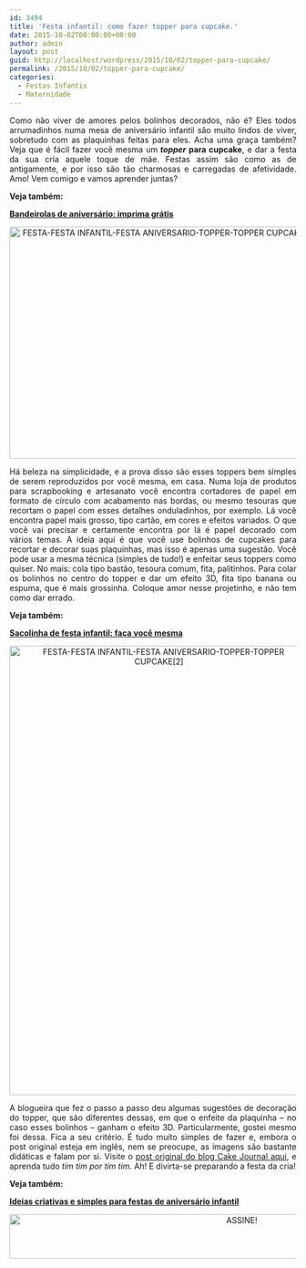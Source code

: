 ```yaml
---
id: 3494
title: 'Festa infantil: como fazer topper para cupcake.'
date: 2015-10-02T00:00:00+00:00
author: admin
layout: post
guid: http://localhost/wordpress/2015/10/02/topper-para-cupcake/
permalink: /2015/10/02/topper-para-cupcake/
categories:
  - Festas Infantis
  - Maternidade
---
```

<p align="justify">
  Como não viver de amores pelos bolinhos decorados, não é? Eles todos arrumadinhos numa mesa de aniversário infantil são muito lindos de viver, sobretudo com as plaquinhas feitas para eles. Acha uma graça também? Veja que é fácil fazer você mesma um<strong> <em>topper</em> para cupcake</strong>, e dar a festa da sua cria aquele toque de mãe. Festas assim são como as de antigamente, e por isso são tão charmosas e carregadas de afetividade. Amo! Vem comigo e vamos aprender juntas?
</p>

<p align="justify">
  <strong>Veja também:</strong>
</p>

<p align="justify">
  <a href="http://www.trololodemulher.com.br/2015/09/04/bandeirolas-de-aniversario/" target="_blank"><strong>Bandeirolas de aniversário: imprima grátis</strong></a>
</p>

<p align="center">
  <a href="http://www.trololodemulher.com.br/blog/wp-content/uploads/2015/10/FESTA-FESTA-INFANTIL-FESTA-ANIVERSARIO-TOPPER-TOPPER-CUPCAKE.jpg"><img class="alignnone size-full wp-image-11539" src="http://www.trololodemulher.com.br/blog/wp-content/uploads/2015/10/FESTA-FESTA-INFANTIL-FESTA-ANIVERSARIO-TOPPER-TOPPER-CUPCAKE.jpg" alt="FESTA-FESTA INFANTIL-FESTA ANIVERSARIO-TOPPER-TOPPER CUPCAKE" width="525" height="407" /></a>
</p>

<p align="justify">
  Há beleza na simplicidade, e a prova disso são esses toppers bem simples de serem reproduzidos por você mesma, em casa. Numa loja de produtos para scrapbooking e artesanato você encontra cortadores de papel em formato de círculo com acabamento nas bordas, ou mesmo tesouras que recortam o papel com esses detalhes onduladinhos, por exemplo. Lá você encontra papel mais grosso, tipo cartão, em cores e efeitos variados. O que você vai precisar e certamente encontra por lá é papel decorado com vários temas. A ideia aqui é que você use bolinhos de cupcakes para recortar e decorar suas plaquinhas, mas isso é apenas uma sugestão. Você pode usar a mesma técnica (simples de tudo!) e enfeitar seus toppers como quiser. No mais: cola tipo bastão, tesoura comum, fita, palitinhos. Para colar os bolinhos no centro do topper e dar um efeito 3D, fita tipo banana ou espuma, que é mais grossinha. Coloque amor nesse projetinho, e não tem como dar errado.
</p>

<p align="justify">
  <strong>Veja também:</strong>
</p>

<p align="justify">
  <a href="http://www.trololodemulher.com.br/2015/08/07/sacolinha-de-festa-infantil/" target="_blank"><strong>Sacolinha de festa infantil: faça você mesma</strong></a>
</p>

<p align="center">
  <a href="http://www.trololodemulher.com.br/blog/wp-content/uploads/2015/10/FESTA-FESTA-INFANTIL-FESTA-ANIVERSARIO-TOPPER-TOPPER-CUPCAKE2.jpg"><img class="alignnone size-full wp-image-11540" src="http://www.trololodemulher.com.br/blog/wp-content/uploads/2015/10/FESTA-FESTA-INFANTIL-FESTA-ANIVERSARIO-TOPPER-TOPPER-CUPCAKE2.jpg" alt="FESTA-FESTA INFANTIL-FESTA ANIVERSARIO-TOPPER-TOPPER CUPCAKE[2]" width="525" height="788" /></a>
</p>

<p align="justify">
  A blogueira que fez o passo a passo deu algumas sugestões de decoração do topper, que são diferentes dessas, em que o enfeite da plaquinha – no caso esses bolinhos – ganham o efeito 3D. Particularmente, gostei mesmo foi dessa. Fica a seu critério. É tudo muito simples de fazer e, embora o post original esteja em inglês, nem se preocupe, as imagens são bastante didáticas e falam por si. Visite o <a href="http://cakejournal.com/tutorials/how-to-make-cupcake-paper-toppers/" target="_blank">post original do blog Cake Journal aqui</a>, e aprenda tudo <em>tim tim por tim tim</em>. Ah! E divirta-se preparando a festa da cria!
</p>

<p align="justify">
  <strong>Veja também:</strong>
</p>

<p align="justify">
  <a href="http://www.trololodemulher.com.br/2011/05/23/festas-aniversario-infantil/" target="_blank"><strong>Ideias criativas e simples para festas de aniversário infantil</strong></a>
</p>

<p align="center">
  <a href="http://feedburner.google.com/fb/a/mailverify?uri=blogBichaFemea&loc=en_US" target="_blank"><img class="alignnone size-full wp-image-10439" src="http://www.trololodemulher.com.br/blog/wp-content/uploads/2014/09/ASSINE.png" alt="ASSINE!" width="800" height="78" /></a>
</p>

<p align="justify">